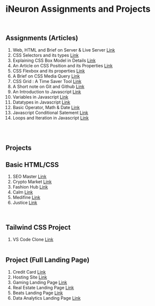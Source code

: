 # iNeuron Assignments and Projects 

<br>

## Assignments (Articles) 
1. Web, HTML and Brief on Server & Live Server    [Link](https://medium.com/@subodhamail/an-article-on-web-html-and-a-brief-about-server-live-server-apache-be2a84a0a25d) <br>
1. CSS Selectors and its types    [Link](https://subodhakumar.hashnode.dev/a-brief-on-css-and-its-selectors) <br>
1. Explaining CSS Box Model in Details [Link](https://subodhakumar.hashnode.dev/explaining-css-box-model-in-details) <br>
4. An Article on CSS Position and its Properties [Link](https://subodhakumar.hashnode.dev/an-article-on-css-position-and-its-properties) <br>
5. CSS Flexbox and its properties [Link](https://subodhakumar.hashnode.dev/everything-about-css-flexbox-and-its-properties-you-should-know) <br>
6. A Brief on CSS Media Query  [Link](https://subodhakumar.hashnode.dev/a-brief-on-css-media-query) <br>
7. CSS Grid : A Time Saver Tool [Link](https://subodhakumar.hashnode.dev/css-grid-a-time-saver-tool) <br>
8. A Short note on Git and Github  [Link](https://subodhakumar.hashnode.dev/a-short-note-on-git-and-github) <br>
9. An Introduction to Javascript [Link](https://subodhakumar.hashnode.dev/an-introduction-to-javascript) <br>
10. Variables in Javascript [Link](https://subodhakumar.hashnode.dev/javascript-basics-variables) <br>
11. Datatypes in Javascript [Link](https://subodhakumar.hashnode.dev/data-types-in-javascript-you-must-know) <br>
12. Basic Operator, Math & Date [Link](https://subodhakumar.hashnode.dev/basic-opertors-maths-date-in-javascript) <br>
13. Javascript Conditional Satement [Link](https://subodhakumar.hashnode.dev/conditional-statements-in-javascript-if-if-else-if-elseif-switch-case-and-ternary) <br>
14. Loops and Iteration in Javascript [Link](https://subodhakumar.hashnode.dev/loops-and-iteration-in-javascript) <br>


<br>
<br>

## Projects <br>
## Basic HTML/CSS <br>
1. SEO Master   [Link](https://github.com/subodhakumar/iNeuron-FSJS-2.0/tree/main/Basic%20HTML%20CSS%20Projects/FSJS%202.0%20Project%2001) <br>
2. Crypto Market [Link](https://github.com/subodhakumar/iNeuron-FSJS-2.0/tree/main/Basic%20HTML%20CSS%20Projects/FSJS%202.0%20Project%2002) <br>
3. Fashion Hub [Link](https://github.com/subodhakumar/iNeuron-FSJS-2.0/tree/main/Basic%20HTML%20CSS%20Projects/FSJS%202.0%20Project%2003) <br>
4. Calm [Link](https://github.com/subodhakumar/iNeuron-FSJS-2.0/tree/main/Basic%20HTML%20CSS%20Projects/FSJS%202.0%20Project%2004) <br>
5. Medifine [Link](https://github.com/subodhakumar/iNeuron-FSJS-2.0/tree/main/Basic%20HTML%20CSS%20Projects/FSJS%202.0%20Project%2005) <br>
6. Justice [Link](https://github.com/subodhakumar/iNeuron-FSJS-2.0/tree/main/Basic%20HTML%20CSS%20Projects/FSJS%202.0%20Project%2006) <br>

<br>

## Tailwind CSS Project
1. VS Code Clone [Link](https://github.com/subodhakumar/iNeuron-FSJS-2.0-Main/tree/main/Tailwind%20CSS%20Project) <br> <br>


## Project (Full Landing Page)
1. Credit Card [Link](https://github.com/subodhakumar/iNeuron-FSJS-2.0-Main/tree/main/Full%20Landing%20Page(HTML-CSS)%20Projects/01_Project-%20Credit%20Card%20Landing%20Page) <br>
2. Hosting Site [Link](https://github.com/subodhakumar/iNeuron-FSJS-2.0-Main/tree/main/Full%20Landing%20Page(HTML-CSS)%20Projects/02_Project-%20Hosting%20Site%20Landing%20Page) <br>
3. Gaming Landing Page [Link](https://github.com/subodhakumar/iNeuron-FSJS-2.0-Main/tree/main/Full%20Landing%20Page(HTML-CSS)%20Projects/03_Project-%20Gaming%20Landing%20Page) <br>
4. Real Estate Landing Page [Link](https://github.com/subodhakumar/iNeuron-FSJS-2.0-Main/tree/main/Full%20Landing%20Page(HTML-CSS)%20Projects/04_Project-%20Real%20Estate%20Landing%20Page) <br>
5. Beats Landing Page [Link](https://github.com/subodhakumar/iNeuron-FSJS-2.0-Main/tree/main/Full%20Landing%20Page(HTML-CSS)%20Projects/05_Project-%20Beats%20Landing%20Page) <br>
6. Data Analytics Landing Page [Link](https://github.com/subodhakumar/iNeuron-FSJS-2.0-Main/tree/main/Full%20Landing%20Page(HTML-CSS)%20Projects/06_Project-%20Data%20Analytics%20Landing%20Page)